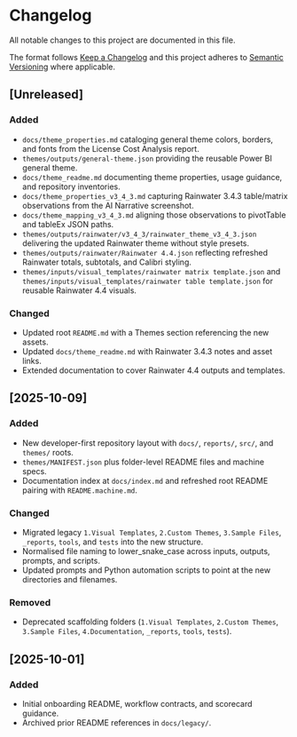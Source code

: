 ﻿# Changelog
All notable changes to this project are documented in this file.

The format follows [Keep a Changelog](https://keepachangelog.com/en/1.1.0/) and this project adheres to [Semantic Versioning](https://semver.org/spec/v2.0.0.html) where applicable.

## [Unreleased]
### Added
- `docs/theme_properties.md` cataloging general theme colors, borders, and fonts from the License Cost Analysis report.
- `themes/outputs/general-theme.json` providing the reusable Power BI general theme.
- `docs/theme_readme.md` documenting theme properties, usage guidance, and repository inventories.
- `docs/theme_properties_v3_4_3.md` capturing Rainwater 3.4.3 table/matrix observations from the AI Narrative screenshot.
- `docs/theme_mapping_v3_4_3.md` aligning those observations to pivotTable and tableEx JSON paths.
- `themes/outputs/rainwater/v3_4_3/rainwater_theme_v3_4_3.json` delivering the updated Rainwater theme without style presets.
- `themes/outputs/rainwater/Rainwater 4.4.json` reflecting refreshed Rainwater totals, subtotals, and Calibri styling.
- `themes/inputs/visual_templates/rainwater matrix template.json` and `themes/inputs/visual_templates/rainwater table template.json` for reusable Rainwater 4.4 visuals.

### Changed
- Updated root `README.md` with a Themes section referencing the new assets.
- Updated `docs/theme_readme.md` with Rainwater 3.4.3 notes and asset links.
- Extended documentation to cover Rainwater 4.4 outputs and templates.

## [2025-10-09]
### Added
- New developer-first repository layout with `docs/`, `reports/`, `src/`, and `themes/` roots.
- `themes/MANIFEST.json` plus folder-level README files and machine specs.
- Documentation index at `docs/index.md` and refreshed root README pairing with `README.machine.md`.

### Changed
- Migrated legacy `1.Visual Templates`, `2.Custom Themes`, `3.Sample Files`, `_reports`, `tools`, and `tests` into the new structure.
- Normalised file naming to lower_snake_case across inputs, outputs, prompts, and scripts.
- Updated prompts and Python automation scripts to point at the new directories and filenames.

### Removed
- Deprecated scaffolding folders (`1.Visual Templates`, `2.Custom Themes`, `3.Sample Files`, `4.Documentation`, `_reports`, `tools`, `tests`).

## [2025-10-01]
### Added
- Initial onboarding README, workflow contracts, and scorecard guidance.
- Archived prior README references in `docs/legacy/`.
